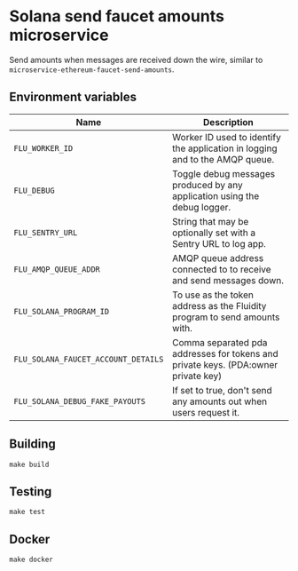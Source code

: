 
# Solana send faucet amounts microservice

Send amounts when messages are received down the wire, similar to
`microservice-ethereum-faucet-send-amounts`.

## Environment variables

|                Name                 |                                    Description
|-------------------------------------|------------------------------------------------------------------------------------|
| `FLU_WORKER_ID`                     | Worker ID used to identify the application in logging and to the AMQP queue.       |
| `FLU_DEBUG`                         | Toggle debug messages produced by any application using the debug logger.          |
| `FLU_SENTRY_URL`                    | String that may be optionally set with a Sentry URL to log app.                    |
| `FLU_AMQP_QUEUE_ADDR`               | AMQP queue address connected to to receive and send messages down.                 |
| `FLU_SOLANA_PROGRAM_ID`             | To use as the token address as the Fluidity program to send amounts with.          |
| `FLU_SOLANA_FAUCET_ACCOUNT_DETAILS` | Comma separated pda addresses for tokens and private keys. (PDA:owner private key) |
| `FLU_SOLANA_DEBUG_FAKE_PAYOUTS`     | If set to true, don't send any amounts out when users request it.                  |

## Building

	make build

## Testing

	make test

## Docker

	make docker
